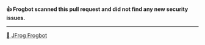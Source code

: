 

[comment]: <> (FrogbotReviewComment)

**👍 Frogbot scanned this pull request and did not find any new security issues.**


---
[🐸 JFrog Frogbot](https://docs.jfrog-applications.jfrog.io/jfrog-applications/frogbot)